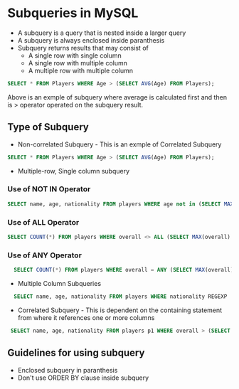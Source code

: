 # Subqueries in MySQL
- A subquery is a query that is nested inside a larger query
- A subquery is always enclosed inside paranthesis
- Subquery returns results that may consist of
    * A single row with single column
    * A single row with multiple column
    * A multiple row with multiple column
```sql
SELECT * FROM Players WHERE Age > (SELECT AVG(Age) FROM Players);
```
Above is an exmple of subquery where average is calculated first and then is > operator operated on the subquery result.

## Type of Subquery
- Non-correlated Subquery - This is an exmple of Correlated Subquery
```sql
SELECT * FROM Players WHERE Age > (SELECT AVG(Age) FROM Players);
```
  - Multiple-row, Single column subquery
  ### Use of NOT IN Operator
```sql
SELECT name, age, nationality FROM players WHERE age not in (SELECT MAX(age) FROM players GROUP BY nationality);
```
  ### Use of ALL Operator
```sql
SELECT COUNT(*) FROM players WHERE overall <> ALL (SELECT MAX(overall) FROM players GROUP BY nationality);
```
  ### Use of ANY Operator
```sql
  SELECT COUNT(*) FROM players WHERE overall = ANY (SELECT MAX(overall) FROM players GROUP BY nationality);
```
  - Multiple Column Subqueries
```sql
  SELECT name, age, nationality FROM players WHERE nationality REGEXP '^A' AND age < 25;
```

- Correlated Subquery - This is dependent on the containing statement from where it references one or more columns
```sql
 SELECT name, age, nationality FROM players p1 WHERE overall > (SELECT AVG(overall) FROM players p2 WHERE p1.nationality = p2.nationality);
``` 
## Guidelines for using subquery
- Enclosed subquery in paranthesis
- Don't use ORDER BY clause inside subquery
